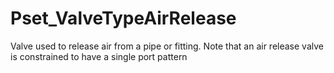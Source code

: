 # Pset_ValveTypeAirRelease

Valve used to release air from a pipe or fitting.<!-- end of definition -->
Note that an air release valve is constrained to have a single port pattern
